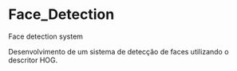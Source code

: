 # Face_Detection
Face detection system

Desenvolvimento de um sistema de detecção de faces utilizando o descritor HOG. 
